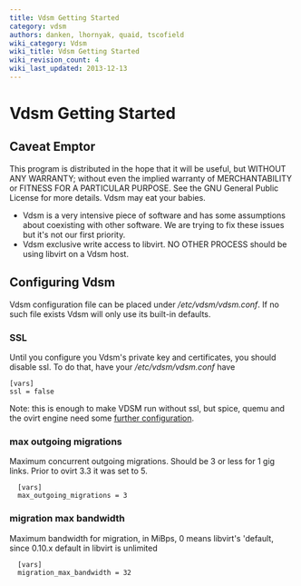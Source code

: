 ```yaml
---
title: Vdsm Getting Started
category: vdsm
authors: danken, lhornyak, quaid, tscofield
wiki_category: Vdsm
wiki_title: Vdsm Getting Started
wiki_revision_count: 4
wiki_last_updated: 2013-12-13
---
```


# Vdsm Getting Started

## Caveat Emptor

This program is distributed in the hope that it will be useful, but WITHOUT ANY WARRANTY; without even the implied warranty of MERCHANTABILITY or FITNESS FOR A PARTICULAR PURPOSE. See the GNU General Public License for more details. Vdsm may eat your babies.

*   Vdsm is a very intensive piece of software and has some assumptions about coexisting with other software. We are trying to fix these issues but it's not our first priority.
*   Vdsm exclusive write access to libvirt. NO OTHER PROCESS should be using libvirt on a Vdsm host.

## Configuring Vdsm

Vdsm configuration file can be placed under */etc/vdsm/vdsm.conf*. If no such file exists Vdsm will only use its built-in defaults.

### SSL

Until you configure you Vdsm's private key and certificates, you should disable ssl. To do that, have your */etc/vdsm/vdsm.conf* have

    [vars]
    ssl = false

Note: this is enough to make VDSM run without ssl, but spice, quemu and the ovirt engine need some [further configuration](/develop/developer-guide/vdsm/connecting-development-vdsm-to-engine/).

### max outgoing migrations

Maximum concurrent outgoing migrations. Should be 3 or less for 1 gig links. Prior to ovirt 3.3 it was set to 5.

      [vars]
      max_outgoing_migrations = 3

### migration max bandwidth

Maximum bandwidth for migration, in MiBps, 0 means libvirt's 'default, since 0.10.x default in libvirt is unlimited

      [vars]
      migration_max_bandwidth = 32

